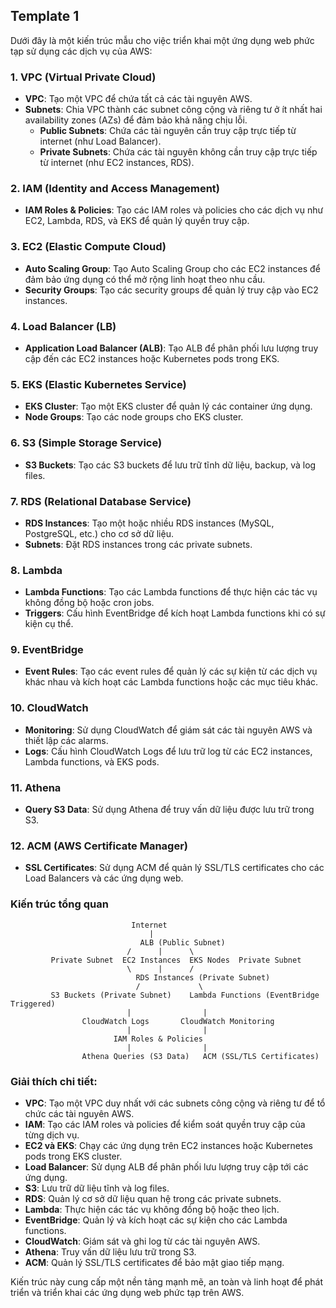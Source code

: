 ## Template 1
Dưới đây là một kiến trúc mẫu cho việc triển khai một ứng dụng web phức tạp sử dụng các dịch vụ của AWS:

### 1. VPC (Virtual Private Cloud)
- **VPC**: Tạo một VPC để chứa tất cả các tài nguyên AWS.
- **Subnets**: Chia VPC thành các subnet công cộng và riêng tư ở ít nhất hai availability zones (AZs) để đảm bảo khả năng chịu lỗi.
  - **Public Subnets**: Chứa các tài nguyên cần truy cập trực tiếp từ internet (như Load Balancer).
  - **Private Subnets**: Chứa các tài nguyên không cần truy cập trực tiếp từ internet (như EC2 instances, RDS).

### 2. IAM (Identity and Access Management)
- **IAM Roles & Policies**: Tạo các IAM roles và policies cho các dịch vụ như EC2, Lambda, RDS, và EKS để quản lý quyền truy cập.

### 3. EC2 (Elastic Compute Cloud)
- **Auto Scaling Group**: Tạo Auto Scaling Group cho các EC2 instances để đảm bảo ứng dụng có thể mở rộng linh hoạt theo nhu cầu.
- **Security Groups**: Tạo các security groups để quản lý truy cập vào EC2 instances.

### 4. Load Balancer (LB)
- **Application Load Balancer (ALB)**: Tạo ALB để phân phối lưu lượng truy cập đến các EC2 instances hoặc Kubernetes pods trong EKS.

### 5. EKS (Elastic Kubernetes Service)
- **EKS Cluster**: Tạo một EKS cluster để quản lý các container ứng dụng.
- **Node Groups**: Tạo các node groups cho EKS cluster.

### 6. S3 (Simple Storage Service)
- **S3 Buckets**: Tạo các S3 buckets để lưu trữ tĩnh dữ liệu, backup, và log files.

### 7. RDS (Relational Database Service)
- **RDS Instances**: Tạo một hoặc nhiều RDS instances (MySQL, PostgreSQL, etc.) cho cơ sở dữ liệu.
- **Subnets**: Đặt RDS instances trong các private subnets.

### 8. Lambda
- **Lambda Functions**: Tạo các Lambda functions để thực hiện các tác vụ không đồng bộ hoặc cron jobs.
- **Triggers**: Cấu hình EventBridge để kích hoạt Lambda functions khi có sự kiện cụ thể.

### 9. EventBridge
- **Event Rules**: Tạo các event rules để quản lý các sự kiện từ các dịch vụ khác nhau và kích hoạt các Lambda functions hoặc các mục tiêu khác.

### 10. CloudWatch
- **Monitoring**: Sử dụng CloudWatch để giám sát các tài nguyên AWS và thiết lập các alarms.
- **Logs**: Cấu hình CloudWatch Logs để lưu trữ log từ các EC2 instances, Lambda functions, và EKS pods.

### 11. Athena
- **Query S3 Data**: Sử dụng Athena để truy vấn dữ liệu được lưu trữ trong S3.

### 12. ACM (AWS Certificate Manager)
- **SSL Certificates**: Sử dụng ACM để quản lý SSL/TLS certificates cho các Load Balancers và các ứng dụng web.

### Kiến trúc tổng quan
```plaintext
                           Internet
                               |
                             ALB (Public Subnet)
                          /      |      \
         Private Subnet  EC2 Instances  EKS Nodes  Private Subnet
                          \      |      /
                            RDS Instances (Private Subnet)
                            /             \
         S3 Buckets (Private Subnet)    Lambda Functions (EventBridge Triggered)
                          |                |
                CloudWatch Logs       CloudWatch Monitoring
                          |                |
                       IAM Roles & Policies
                          |                |
                Athena Queries (S3 Data)   ACM (SSL/TLS Certificates)
```

### Giải thích chi tiết:
- **VPC**: Tạo một VPC duy nhất với các subnets công cộng và riêng tư để tổ chức các tài nguyên AWS.
- **IAM**: Tạo các IAM roles và policies để kiểm soát quyền truy cập của từng dịch vụ.
- **EC2 và EKS**: Chạy các ứng dụng trên EC2 instances hoặc Kubernetes pods trong EKS cluster.
- **Load Balancer**: Sử dụng ALB để phân phối lưu lượng truy cập tới các ứng dụng.
- **S3**: Lưu trữ dữ liệu tĩnh và log files.
- **RDS**: Quản lý cơ sở dữ liệu quan hệ trong các private subnets.
- **Lambda**: Thực hiện các tác vụ không đồng bộ hoặc theo lịch.
- **EventBridge**: Quản lý và kích hoạt các sự kiện cho các Lambda functions.
- **CloudWatch**: Giám sát và ghi log từ các tài nguyên AWS.
- **Athena**: Truy vấn dữ liệu lưu trữ trong S3.
- **ACM**: Quản lý SSL/TLS certificates để bảo mật giao tiếp mạng.

Kiến trúc này cung cấp một nền tảng mạnh mẽ, an toàn và linh hoạt để phát triển và triển khai các ứng dụng web phức tạp trên AWS.